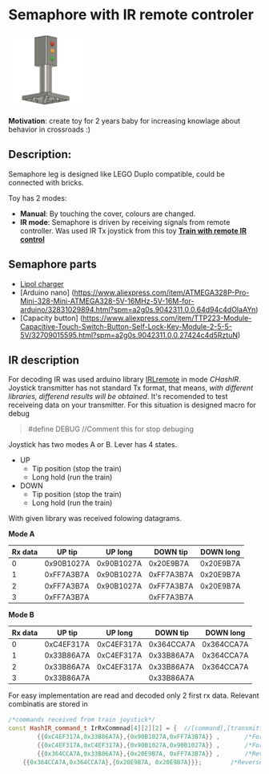 # Semaphore with IR remote controler
<img src="https://github.com/JanZChlumu/Kids-Semaphore/blob/master/STL%20model/sem_view.png" width="150" height="150">

**Motivation**: create toy for 2 years baby for increasing knowlage about behavior in crossroads :)

## Description:
Semaphore leg is designed like LEGO Duplo compatible, could be connected with bricks.

Toy has 2 modes:

- **Manual**: By touching the cover, colours are changed.
- **IR mode**: Semaphore is driven by receiving signals from remote controller. Was used IR Tx joystick from this toy [ **Train with remote IR control**](https://www.lidl-shop.cz/PLAYTIVE-JUNIOR-Vlacek-na-dalkove-ovladani/p100246613)

## Semaphore parts
* [Lipol charger](https://www.electroschematics.com/10551/tp4056-lipo-battery-charger-rc-toys/)
* [Arduino nano] (https://www.aliexpress.com/item/ATMEGA328P-Pro-Mini-328-Mini-ATMEGA328-5V-16MHz-5V-16M-for-arduino/32831029894.html?spm=a2g0s.9042311.0.0.64d94c4dOIaAYn)
* [Capacity button] (https://www.aliexpress.com/item/TTP223-Module-Capacitive-Touch-Switch-Button-Self-Lock-Key-Module-2-5-5-5V/32709015595.html?spm=a2g0s.9042311.0.0.27424c4d5RztuN)

## IR description
For decoding IR was used arduino library [IRLremote](https://github.com/NicoHood/IRLremote/blob/master/Readme.md) in mode _CHashIR_. Joystick transmitter has not standard Tx format, that means, _with different libraries, differend results will be obtained_. It's recomended to test receiveing data on your transmitter. For this situation is designed macro for debug
> #define DEBUG //Comment this for stop debuging

Joystick has two modes A or B. Lever has 4 states. 
- UP
  - Tip position (stop the train)
  - Long hold (run the train)
- DOWN
  - Tip position (stop the train)
  - Long hold (run the train)
  
 With given library was received folowing datagrams. 

**Mode A**

|Rx data|UP tip	   |UP long   |	DOWN tip  |	DOWN long |
| ---   | -------- | -------- | --------- | --------- |
|0      |0x90B1027A	|0x90B1027A	|0x20E9B7A	|0x20E9B7A|
|1      |0xFF7A3B7A	|0x90B1027A	|0xFF7A3B7A	|0x20E9B7A|
|2      |0xFF7A3B7A	|0x90B1027A	|0xFF7A3B7A	|0x20E9B7A|
|3      |0xFF7A3B7A |           |0xFF7A3B7A|	


**Mode B**

|Rx data|UP tip	   |UP long   |	DOWN tip  |	DOWN long |
| ---   | -------- | -------- | --------- | --------- |
|0      |0xC4EF317A|0xC4EF317A|	0x364CCA7A|	0x364CCA7A|
|1      |0x33B86A7A|0xC4EF317A|	0x33B86A7A| 0x364CCA7A|
|2      |0x33B86A7A|0xC4EF317A|	0x33B86A7A|	0x364CCA7A|
|3      |0x33B86A7A|          | 0x33B86A7A|	          |

For easy implementation are read and decoded only 2 first rx data. Relevant combinatis are stored in
```cpp
/*commands received from train joystick*/
const HashIR_command_t IrRxCommnad[4][2][2] = {  //[command],[transmitter mode A/B], [two first commnads ]
		{{0xC4EF317A,0x33B86A7A},{0x90B1027A,0xFF7A3B7A}} ,       /*Forward move TIP  -> Go2Stop*/
		{{0xC4EF317A,0xC4EF317A},{0x90B1027A,0x90B1027A}} ,       /*Forward move LONG -> Go2Run */
		{{0x364CCA7A,0x33B86A7A},{0x20E9B7A, 0xFF7A3B7A}} ,       /*Reverse move TIP  -> Go2Stop*/
    {{0x364CCA7A,0x364CCA7A},{0x20E9B7A, 0x20E9B7A}}};        /*Reverse move LONG -> Go2Run */
```
